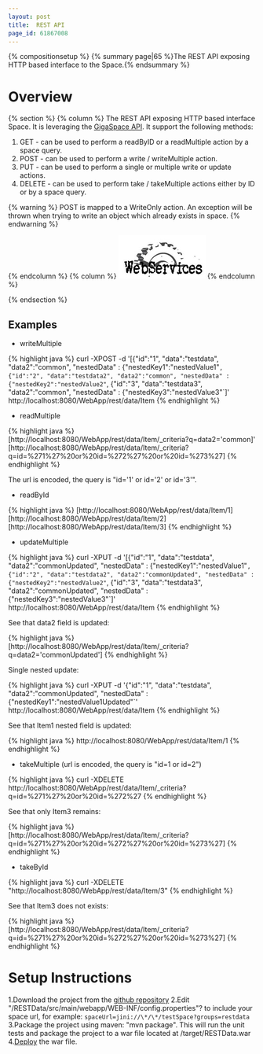 ```yaml
---
layout: post
title:  REST API
page_id: 61867008
---
```


{% compositionsetup %}
{% summary page|65 %}The REST API exposing HTTP based interface to the Space.{% endsummary %}

# Overview

{% section %}
{% column %}
The REST API exposing HTTP based interface Space. It is leveraging the [GigaSpace API](/xap96/the-gigaspace-interface.html). It support the following methods:

1. GET - can be used to perform a readByID or a readMultiple action by a space query.
1. POST - can be used to perform a write / writeMultiple action.
1. PUT - can be used to perform a single or multiple write or update actions.
1. DELETE - can be used to perform take / takeMultiple actions either by ID or by a space query.

{% warning %}
POST is mapped to a WriteOnly action. An exception will be thrown when trying to write an object which already exists in space.
{% endwarning %}

{% endcolumn %}
{% column %}
![web-services.jpg](/attachment_files/web-services.jpg)
{% endcolumn %}

{% endsection %}

## Examples

- writeMultiple

{% highlight java %}
curl -XPOST -d '[{"id":"1", "data":"testdata", "data2":"common", "nestedData" : {"nestedKey1":"nestedValue1"`, 
{"id":"2", "data":"testdata2", "data2":"common", "nestedData" : {"nestedKey2":"nestedValue2"`, 
{"id":"3", "data":"testdata3", "data2":"common", "nestedData" : {"nestedKey3":"nestedValue3"`]' http://localhost:8080/WebApp/rest/data/Item
{% endhighlight %}

- readMultiple

{% highlight java %}
[http://localhost:8080/WebApp/rest/data/Item/_criteria?q=data2='common]'
[http://localhost:8080/WebApp/rest/data/Item/_criteria?q=id=%271%27%20or%20id=%272%27%20or%20id=%273%27] 
{% endhighlight %}

The url is encoded, the query is "id='1' or id='2' or id='3'".

- readById

{% highlight java %}
[http://localhost:8080/WebApp/rest/data/Item/1]
[http://localhost:8080/WebApp/rest/data/Item/2]
[http://localhost:8080/WebApp/rest/data/Item/3]
{% endhighlight %}

- updateMultiple

{% highlight java %}
curl -XPUT -d '[{"id":"1", "data":"testdata", "data2":"commonUpdated", "nestedData" : {"nestedKey1":"nestedValue1"`, 
{"id":"2", "data":"testdata2", "data2":"commonUpdated", "nestedData" : {"nestedKey2":"nestedValue2"`, 
{"id":"3", "data":"testdata3", "data2":"commonUpdated", "nestedData" : {"nestedKey3":"nestedValue3"`]' http://localhost:8080/WebApp/rest/data/Item
{% endhighlight %}

See that data2 field is updated: 

{% highlight java %}
[http://localhost:8080/WebApp/rest/data/Item/_criteria?q=data2='commonUpdated']
{% endhighlight %}

Single nested update:

{% highlight java %}
curl -XPUT -d '{"id":"1", "data":"testdata", "data2":"commonUpdated", "nestedData" : 
{"nestedKey1":"nestedValue1Updated"`' http://localhost:8080/WebApp/rest/data/Item
{% endhighlight %}

See that Item1 nested field is updated:

{% highlight java %}
http://localhost:8080/WebApp/rest/data/Item/1
{% endhighlight %}

- takeMultiple (url is encoded, the query is "id=1 or id=2")

{% highlight java %}
curl -XDELETE http://localhost:8080/WebApp/rest/data/Item/_criteria?q=id=%271%27%20or%20id=%272%27
{% endhighlight %}

See that only Item3 remains: 

{% highlight java %}
[http://localhost:8080/WebApp/rest/data/Item/_criteria?q=id=%271%27%20or%20id=%272%27%20or%20id=%273%27]
{% endhighlight %}

- takeById

{% highlight java %}
curl -XDELETE "http://localhost:8080/WebApp/rest/data/Item/3"
{% endhighlight %}

See that Item3 does not exists: 

{% highlight java %}
[http://localhost:8080/WebApp/rest/data/Item/_criteria?q=id=%271%27%20or%20id=%272%27%20or%20id=%273%27]
{% endhighlight %}

# Setup Instructions

1.Download the project from the [github repository](https://github.com/OpenSpaces/RESTData) 
2.Edit "/RESTData/src/main/webapp/WEB-INF/config.properties"? to include your space url, for example: `spaceUrl=jini://\*/\*/testSpace?groups=restdata`
3.Package the project using maven: "mvn package". This will run the unit tests and package the project to a war file located at /target/RESTData.war
4.[Deploy](/xap96/deploy---gigaspaces-cli.html) the war file. 

